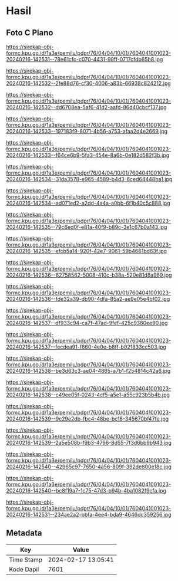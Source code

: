 # Hasil

## Foto C Plano

https://sirekap-obj-formc.kpu.go.id/1a3e/pemilu/pdpr/76/04/04/10/01/7604041001023-20240216-142531--78e61cfc-c070-4431-99ff-0717cfdb65b8.jpg

https://sirekap-obj-formc.kpu.go.id/1a3e/pemilu/pdpr/76/04/04/10/01/7604041001023-20240216-142532--2fe88d76-cf30-4006-a83b-66938c824212.jpg

https://sirekap-obj-formc.kpu.go.id/1a3e/pemilu/pdpr/76/04/04/10/01/7604041001023-20240216-142532--dd6708ea-5af6-41d2-aafd-86d40cbcf137.jpg

https://sirekap-obj-formc.kpu.go.id/1a3e/pemilu/pdpr/76/04/04/10/01/7604041001023-20240216-142533--197183f9-8071-4b56-a753-afaa2d4e2669.jpg

https://sirekap-obj-formc.kpu.go.id/1a3e/pemilu/pdpr/76/04/04/10/01/7604041001023-20240216-142533--f64ce6b9-5fa3-454e-8a6b-0e182d582f3b.jpg

https://sirekap-obj-formc.kpu.go.id/1a3e/pemilu/pdpr/76/04/04/10/01/7604041001023-20240216-142534--31da3578-e965-4589-b4d3-6ced64448ba1.jpg

https://sirekap-obj-formc.kpu.go.id/1a3e/pemilu/pdpr/76/04/04/10/01/7604041001023-20240216-142534--ad071ed2-a2dd-4a4a-a0bb-6f1b40c5c888.jpg

https://sirekap-obj-formc.kpu.go.id/1a3e/pemilu/pdpr/76/04/04/10/01/7604041001023-20240216-142535--79c6ed0f-e81a-40f9-b89c-3e1c67b0a143.jpg

https://sirekap-obj-formc.kpu.go.id/1a3e/pemilu/pdpr/76/04/04/10/01/7604041001023-20240216-142535--efcb5a14-920f-42e7-9061-59b4661bd63f.jpg

https://sirekap-obj-formc.kpu.go.id/1a3e/pemilu/pdpr/76/04/04/10/01/7604041001023-20240216-142536--62758562-5008-410c-b38a-520e81d8a969.jpg

https://sirekap-obj-formc.kpu.go.id/1a3e/pemilu/pdpr/76/04/04/10/01/7604041001023-20240216-142536--fde32a39-db90-4dfa-85a2-ae9e05e4bf02.jpg

https://sirekap-obj-formc.kpu.go.id/1a3e/pemilu/pdpr/76/04/04/10/01/7604041001023-20240216-142537--df933c94-ca7f-47ad-9fef-425c9380ee90.jpg

https://sirekap-obj-formc.kpu.go.id/1a3e/pemilu/pdpr/76/04/04/10/01/7604041001023-20240216-142537--fecdea91-f660-4e0e-b8ff-b021833cc503.jpg

https://sirekap-obj-formc.kpu.go.id/1a3e/pemilu/pdpr/76/04/04/10/01/7604041001023-20240216-142538--be3d63c3-ae04-4865-a7b1-f254814c42a6.jpg

https://sirekap-obj-formc.kpu.go.id/1a3e/pemilu/pdpr/76/04/04/10/01/7604041001023-20240216-142538--c49ee05f-0243-4cf5-a5e1-a55c923b5b4b.jpg

https://sirekap-obj-formc.kpu.go.id/1a3e/pemilu/pdpr/76/04/04/10/01/7604041001023-20240216-142539--9c29e2db-fbc4-48be-bc18-345670bf47fe.jpg

https://sirekap-obj-formc.kpu.go.id/1a3e/pemilu/pdpr/76/04/04/10/01/7604041001023-20240216-142539--2a5e508b-f9b3-4796-8d55-7f3d6bb9b943.jpg

https://sirekap-obj-formc.kpu.go.id/1a3e/pemilu/pdpr/76/04/04/10/01/7604041001023-20240216-142540--42965c97-7650-4a56-809f-392de800e18c.jpg

https://sirekap-obj-formc.kpu.go.id/1a3e/pemilu/pdpr/76/04/04/10/01/7604041001023-20240216-142540--bc8f19a7-1c75-47d3-b94b-4ba1082f9cfa.jpg

https://sirekap-obj-formc.kpu.go.id/1a3e/pemilu/pdpr/76/04/04/10/01/7604041001023-20240216-142531--234ae2a2-bbfa-4ee4-bda9-4646dc359256.jpg


## Metadata

| Key        | Value               |
| ---------- | ------------------- |
| Time Stamp | 2024-02-17 13:05:41 |
| Kode Dapil | 7601                |



